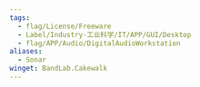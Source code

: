 ```yaml
---
tags:
  - flag/License/Freeware
  - Label/Industry-工业科学/IT/APP/GUI/Desktop
  - flag/APP/Audio/DigitalAudioWorkstation
aliases:
  - Sonar
winget: BandLab.Cakewalk
---
```

